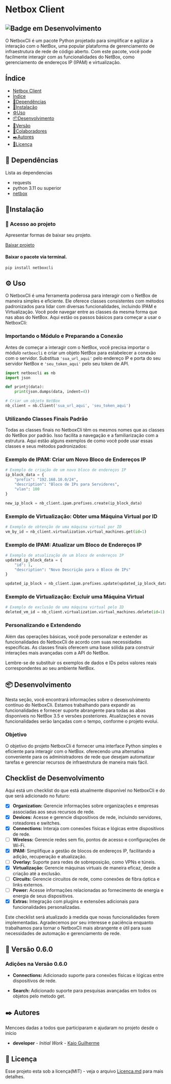 # Netbox Client


![Badge em Desenvolvimento](http://img.shields.io/static/v1?label=STATUS&message=EM%20DESENVOLVIMENTO&color=GREEN&style=for-the-badge)
---

  O NetboxCli é um pacote Python projetado para simplificar e agilizar a interação com o NetBox, 
  uma popular plataforma de gerenciamento de infraestrutura de rede de código aberto. 
  Com este pacote, você pode facilmente interagir com as funcionalidades do NetBox, 
  como gerenciamento de endereços IP (IPAM) e virtualização.

## Índice
* [Netbox Client](#netbox-client)
* [Índice](#Índice)
* [📄Dependências](#Dependências)
* [🔧Instalação](#Instalação)
* [⚙️Uso](#uso)
* [📦Desenvolvimento](#Desenvolvimento)
* [📌Versão](#Versão)
* [👥Colaboradores](#Colaboradores)
* [✒️Autores](#Autores)
* [📑Licença](#Licença)

## 📄 Dependências 
  Lista as dependencias
  * requests
  * python 3.11 ou superior
  * [netbox](https://github.com/netbox-community/netbox)
  
## 🔧Instalação

### 📁 Acesso ao projeto

Apresentar formas de baixar seu projeto.

[Baixar projeto](https://github.com/Kaioguilherme1/netbox-client/archive/refs/heads/main.zip)
#### Baixar o pacote via terminal.
```
pip install netboxcli
```
## ⚙️ Uso

O NetboxCli é uma ferramenta poderosa para interagir com o NetBox de maneira simples e eficiente. Ele oferece classes consistentes com métodos padronizados para lidar com diversas funcionalidades, incluindo IPAM e Virtualização. Você pode navegar entre as classes da mesma forma que nas abas do NetBox. Aqui estão os passos básicos para começar a usar o NetboxCli:

### Importando o Módulo e Preparando a Conexão

Antes de começar a interagir com o NetBox, você precisa importar o módulo `netboxcli` e criar um objeto NetBox para estabelecer a conexão com o servidor. Substitua `'sua_url_aqui'` pelo endereço IP e porta do seu servidor NetBox e `'seu_token_aqui'` pelo seu token de API.

```python
import netboxcli as nb
import json

def printj(data):
    print(json.dumps(data, indent=4))

# Criar um objeto NetBox
nb_client = nb.Client('sua_url_aqui', 'seu_token_aqui')

```

### Utilizando Classes Finais Padrão

Todas as classes finais no NetboxCli têm os mesmos nomes que as classes do NetBox por padrão. Isso facilita a navegação e a familiarização com a estrutura. Aqui estão alguns exemplos de como você pode usar essas classes e seus métodos padronizados:

### Exemplo de IPAM: Criar um Novo Bloco de Endereços IP

```python
# Exemplo de criação de um novo bloco de endereços IP
ip_block_data = {
    "prefix": "192.168.10.0/24",
    "description": "Bloco de IPs para Servidores",
    "vlan": 100
}

new_ip_block = nb_client.ipam.prefixes.create(ip_block_data)

```

### Exemplo de Virtualização: Obter uma Máquina Virtual por ID

```python
# Exemplo de obtenção de uma máquina virtual por ID
vm_by_id = nb_client.virtualization.virtual_machines.get(id=1)

```

### Exemplo de IPAM: Atualizar um Bloco de Endereços IP

```python
# Exemplo de atualização de um bloco de endereços IP
updated_ip_block_data = {
    "id": 1,
    "description": "Novo Descrição para o Bloco de IPs"
}

updated_ip_block = nb_client.ipam.prefixes.update(updated_ip_block_data)

```

### Exemplo de Virtualização: Excluir uma Máquina Virtual

```python
# Exemplo de exclusão de uma máquina virtual pelo ID
deleted_vm_id = nb_client.virtualization.virtual_machines.delete(id=1)

```

### Personalizando e Extendendo

Além das operações básicas, você pode personalizar e estender as funcionalidades do NetboxCli de acordo com suas necessidades específicas. As classes finais oferecem uma base sólida para construir interações mais avançadas com a API do NetBox.

Lembre-se de substituir os exemplos de dados e IDs pelos valores reais correspondentes ao seu ambiente NetBox.
## 📦 Desenvolvimento

Nesta seção, você encontrará informações sobre o desenvolvimento contínuo do NetboxCli. Estamos trabalhando para expandir as funcionalidades e fornecer suporte abrangente para todas as abas disponíveis no NetBox 3.5 e versões posteriores. Atualizações e novas funcionalidades serão lançadas com o tempo, conforme o projeto evolui.

### Objetivo

O objetivo do projeto NetboxCli é fornecer uma interface Python simples e eficiente para interagir com o NetBox. 
oferecendo uma alternativa conveniente para os administradores de rede que desejam automatizar tarefas e gerenciar recursos de infraestrutura de maneira mais fácil.

## Checklist de Desenvolvimento

Aqui está um checklist do que está atualmente disponível no NetboxCli e do que será adicionado no futuro:

- [x]  **Organization:** Gerencie informações sobre organizações e empresas associadas aos seus recursos de rede.
- [x]  **Devices:** Acesse e gerencie dispositivos de rede, incluindo servidores, roteadores e switches.
- [x]  **Connections:** Interaja com conexões físicas e lógicas entre dispositivos de rede.
- [ ]  **Wireless:** Gerencie redes sem fio, pontos de acesso e configurações de Wi-Fi.
- [x]  **IPAM:** Simplifique a gestão de blocos de endereços IP, facilitando a adição, recuperação e atualização.
- [ ]  **Overlay:** Suporte para redes de sobreposição, como VPNs e túneis.
- [x]  **Virtualização:** Gerencie máquinas virtuais de maneira eficaz, desde a criação até a exclusão.
- [ ]  **Circuits:** Gerencie circuitos de rede, como conexões de fibra óptica e links externos.
- [ ]  **Power:** Acesse informações relacionadas ao fornecimento de energia e energia de seus dispositivos.
- [x]  **Extras:** Integração com plugins e extensões adicionais para funcionalidades personalizadas.

Este checklist será atualizado à medida que novas funcionalidades forem implementadas. 
Agradecemos por seu interesse e paciência enquanto trabalhamos para tornar o NetboxCli mais abrangente e útil para suas necessidades de automação e gerenciamento de rede.

## 📌 Versão 0.6.0

### **Adições na Versão 0.6.0**

- **Connections:** Adicionado suporte para conexões físicas e lógicas entre dispositivos de rede.

- **Search:** Adicionado suporte para pesquisas avançadas em todos os objetos pelo metodo get.

## ✒️ Autores

Mencoes dadas a todos que participaram e ajudaram no projeto desde o início

* **developer** - *Initial Work* - [Kaio Guilherme](https://github.com/Kaioguilherme1)

## 📑 Licença

Esse projeto esta sob a licença(MIT) - veja o arquivo [Licenca.md](https://github.com/Kaioguilherme1/netbox-client/blob/main/Licenca) para mais detalhes.
